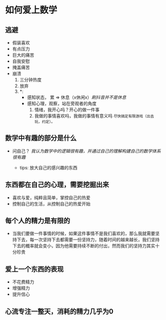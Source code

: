 # 如何爱上数学

## 逃避

- 假装喜欢
- 有点压力
- 巨大的痛苦
- 自我安慰
- 掩盖痛苦
- 崩溃
  1. 三分钟热度
  2. 放弃
  3. *:
      - 感知状态， 累 => 休息（x休闲x）*刷抖音并不是休息*
      - 感知心理，观察，站在旁观者的角度
        1. 情绪，我开心吗？开心的做一件事
        2. 我做的事情喜欢吗，我做的事情有意义吗
`尽快搞定有限游戏（出去玩，约定）。`

## 数学中有趣的部分是什么

- 问自己？
*我认为数学中的逻辑很有趣，并通过自己的理解构建自己的数学体系很有趣*

  - tips: 放大自己的感兴趣的东西

## 东西都在自己的心理，需要挖掘出来

- 喜欢与爱，纯粹且简单，掌控自己的热爱
- 控制自己的生活，从控制自己的热爱开始

## 每个人的精力是有限的

- 当我们要做一件事情的时候，如果这件事情不是我们喜欢的，那么我就需要坚持下去，每一次坚持下去都需要一份坚持力，随着时间的越来越长，我们坚持下去的概率就会变小，因为他需要持续不断的付出，然而我们的坚持力其实十分珍贵

## 爱上一个东西的表现

- 不花费精力
- 增强精力
- 提升信心

## 心流专注一整天，消耗的精力几乎为0
